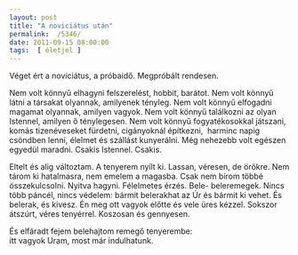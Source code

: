 ```yaml
---
layout: post
title: "A noviciátus után"
permalink:  /5346/ 
date: 2011-09-15 08:00:00
tags:  [ életjel ] 
---
```

Véget ért a noviciátus, a próbaidő. Megpróbált rendesen.



<!--break-->

Nem volt könnyű elhagyni felszerelést, hobbit, barátot. Nem volt könnyű látni a társakat olyannak, amilyenek tényleg. Nem volt könnyű elfogadni magamat olyannak, amilyen vagyok. Nem volt könnyű találkozni az olyan Istennel, amilyen ő ténylegesen. Nem volt könnyű fogyatékosokkal játszani, komás tizenéveseket fürdetni, cigányoknál építkezni, &nbsp;harminc napig csöndben lenni, élelmet és szállást kunyerálni. Még nehezebb volt egészen egyedül maradni. Csakis Istennel. Csakis.

Eltelt és alig változtam. A tenyerem nyílt ki. Lassan, véresen, de örökre. Nem tárom ki hatalmasra, nem emelem a magasba. Csak nem bírom többé összekulcsolni. Nyitva hagyni. Félelmetes érzés. Bele- beleremegek. Nincs több páncél, nincs védelem: bármit belerakhat az Úr és bármit ki vehet. És belerak, és kivesz. Én meg ott vagyok előtte és vele üres kézzel. Sokszor átszúrt, véres tenyérrel. Koszosan és gennyesen.

És elfáradt fejem belehajtom remegő tenyerembe:  
itt vagyok Uram, most már indulhatunk.

